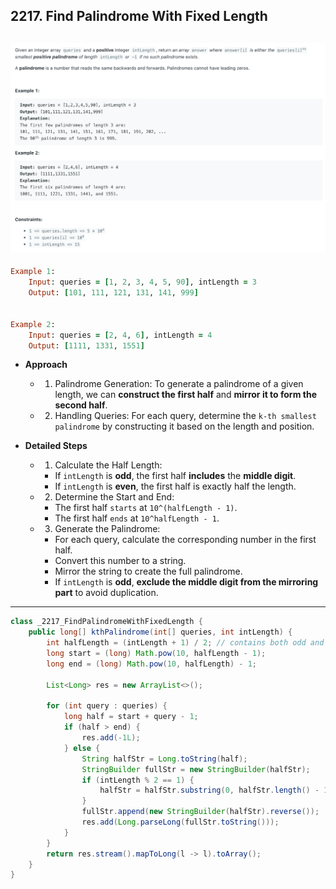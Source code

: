 ## 2217. Find Palindrome With Fixed Length
![](img/2024-06-20-14-24-39.png)
---

```ruby
Example 1:
    Input: queries = [1, 2, 3, 4, 5, 90], intLength = 3
    Output: [101, 111, 121, 131, 141, 999]


Example 2:
    Input: queries = [2, 4, 6], intLength = 4
    Output: [1111, 1331, 1551]
```

- **Approach**
  - 1. Palindrome Generation: To generate a palindrome of a given length, we can **construct the first half** and 
    **mirror it to form the second half**.
  - 2. Handling Queries: For each query, determine the `k-th smallest palindrome` by constructing it based on the length and position.


- **Detailed Steps**
  - 1. Calculate the Half Length:
    - If `intLength` is **odd**, the first half **includes** the **middle digit**.
    - If `intLength` is **even**, the first half is exactly half the length.
  - 2. Determine the Start and End:
    - The first half `starts` at `10^(halfLength - 1)`.
    - The first half `ends` at `10^halfLength - 1`.
  - 3. Generate the Palindrome:
    - For each query, calculate the corresponding number in the first half.
    - Convert this number to a string.
    - Mirror the string to create the full palindrome.
    - If `intLength` is **odd**, **exclude the middle digit from the mirroring part** to avoid duplication.

---

```java
class _2217_FindPalindromeWithFixedLength {
    public long[] kthPalindrome(int[] queries, int intLength) {
        int halfLength = (intLength + 1) / 2; // contains both odd and even
        long start = (long) Math.pow(10, halfLength - 1);
        long end = (long) Math.pow(10, halfLength) - 1;

        List<Long> res = new ArrayList<>();

        for (int query : queries) {
            long half = start + query - 1;
            if (half > end) {
                res.add(-1L);
            } else {
                String halfStr = Long.toString(half);
                StringBuilder fullStr = new StringBuilder(halfStr);
                if (intLength % 2 == 1) {
                    halfStr = halfStr.substring(0, halfStr.length() - 1);
                }
                fullStr.append(new StringBuilder(halfStr).reverse());
                res.add(Long.parseLong(fullStr.toString()));
            }
        }
        return res.stream().mapToLong(l -> l).toArray();
    }
}
```